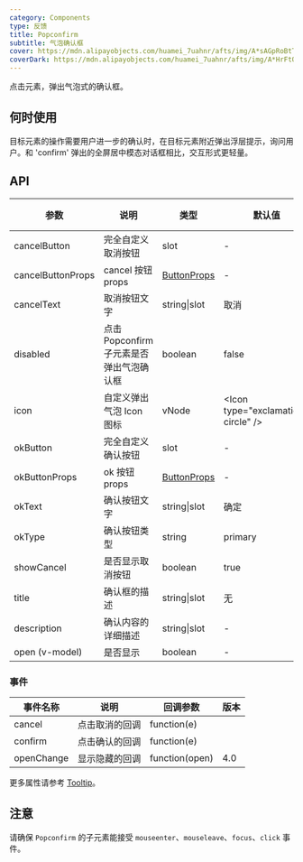 ```yaml
---
category: Components
type: 反馈
title: Popconfirm
subtitle: 气泡确认框
cover: https://mdn.alipayobjects.com/huamei_7uahnr/afts/img/A*sAGpRoBtTXcAAAAAAAAAAAAADrJ8AQ/original
coverDark: https://mdn.alipayobjects.com/huamei_7uahnr/afts/img/A*HrFtQ6jJJFQAAAAAAAAAAAAADrJ8AQ/original
---
```


点击元素，弹出气泡式的确认框。

## 何时使用

目标元素的操作需要用户进一步的确认时，在目标元素附近弹出浮层提示，询问用户。和 'confirm' 弹出的全屏居中模态对话框相比，交互形式更轻量。

## API

| 参数 | 说明 | 类型 | 默认值 | 版本 |
| --- | --- | --- | --- | --- |
| cancelButton | 完全自定义取消按钮 | slot | - | 3.0 |
| cancelButtonProps | cancel 按钮 props | [ButtonProps](/components/button/#API) | - |  |
| cancelText | 取消按钮文字 | string\|slot | 取消 |  |
| disabled | 点击 Popconfirm 子元素是否弹出气泡确认框 | boolean | false |  |
| icon | 自定义弹出气泡 Icon 图标 | vNode | &lt;Icon type="exclamation-circle" /> |  |
| okButton | 完全自定义确认按钮 | slot | - | 3.0 |
| okButtonProps | ok 按钮 props | [ButtonProps](/components/button/#API) | - |  |
| okText | 确认按钮文字 | string\|slot | 确定 |  |
| okType | 确认按钮类型 | string | primary |  |
| showCancel | 是否显示取消按钮 | boolean | true | 3.0 |
| title | 确认框的描述 | string\|slot | 无 |  |
| description | 确认内容的详细描述 | string\|slot | - | 4.0 |
| open (v-model) | 是否显示 | boolean | - | 4.0 |

### 事件

| 事件名称   | 说明           | 回调参数       | 版本 |
| ---------- | -------------- | -------------- | ---- |
| cancel     | 点击取消的回调 | function(e)    |      |
| confirm    | 点击确认的回调 | function(e)    |      |
| openChange | 显示隐藏的回调 | function(open) | 4.0  |

更多属性请参考 [Tooltip](/components/tooltip-cn/#API)。

## 注意

请确保 `Popconfirm` 的子元素能接受 `mouseenter`、`mouseleave`、`focus`、`click` 事件。
